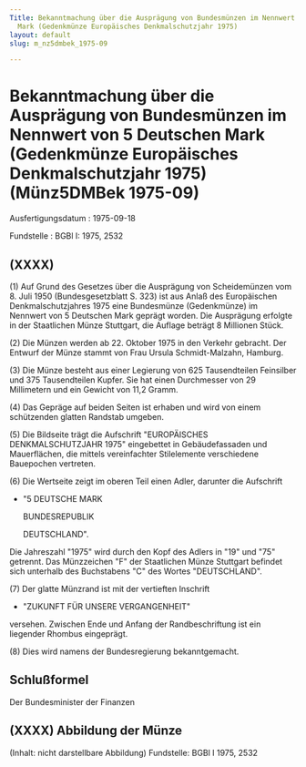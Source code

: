 ```yaml
---
Title: Bekanntmachung über die Ausprägung von Bundesmünzen im Nennwert von 5 Deutschen
  Mark (Gedenkmünze Europäisches Denkmalschutzjahr 1975)
layout: default
slug: m_nz5dmbek_1975-09

---
```


# Bekanntmachung über die Ausprägung von Bundesmünzen im Nennwert von 5 Deutschen Mark (Gedenkmünze Europäisches Denkmalschutzjahr 1975) (Münz5DMBek 1975-09)

Ausfertigungsdatum
:   1975-09-18

Fundstelle
:   BGBl I: 1975, 2532



## (XXXX)

(1) Auf Grund des Gesetzes über die Ausprägung von Scheidemünzen vom
8\. Juli 1950 (Bundesgesetzblatt S. 323) ist aus Anlaß des Europäischen
Denkmalschutzjahres 1975 eine Bundesmünze (Gedenkmünze) im Nennwert
von 5 Deutschen Mark geprägt worden. Die Ausprägung erfolgte in der
Staatlichen Münze Stuttgart, die Auflage beträgt 8 Millionen Stück.

(2) Die Münzen werden ab 22. Oktober 1975 in den Verkehr gebracht. Der
Entwurf der Münze stammt von Frau Ursula Schmidt-Malzahn, Hamburg.

(3) Die Münze besteht aus einer Legierung von 625 Tausendteilen
Feinsilber und 375 Tausendteilen Kupfer. Sie hat einen Durchmesser von
29 Millimetern und ein Gewicht von 11,2 Gramm.

(4) Das Gepräge auf beiden Seiten ist erhaben und wird von einem
schützenden glatten Randstab umgeben.

(5) Die Bildseite trägt die Aufschrift
"EUROPÄISCHES DENKMALSCHUTZJAHR 1975"
eingebettet in Gebäudefassaden und Mauerflächen, die mittels
vereinfachter Stilelemente verschiedene Bauepochen vertreten.

(6) Die Wertseite zeigt im oberen Teil einen Adler, darunter die
Aufschrift

*   "5 DEUTSCHE MARK

    BUNDESREPUBLIK

    DEUTSCHLAND".



Die Jahreszahl "1975" wird durch den Kopf des Adlers in "19" und "75"
getrennt. Das Münzzeichen "F" der Staatlichen Münze Stuttgart befindet
sich unterhalb des Buchstabens "C" des Wortes "DEUTSCHLAND".

(7) Der glatte Münzrand ist mit der vertieften Inschrift

*   "ZUKUNFT FÜR UNSERE VERGANGENHEIT"



versehen. Zwischen Ende und Anfang der Randbeschriftung ist ein
liegender Rhombus eingeprägt.

(8) Dies wird namens der Bundesregierung bekanntgemacht.


## Schlußformel

Der Bundesminister der Finanzen


## (XXXX) Abbildung der Münze

(Inhalt: nicht darstellbare Abbildung)
Fundstelle: BGBl I 1975, 2532

